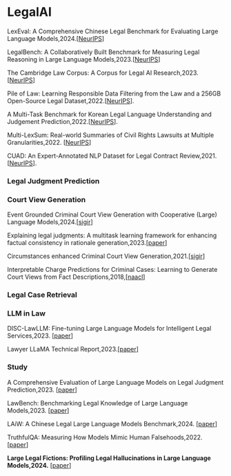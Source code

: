 # LegalAI


LexEval: A Comprehensive Chinese Legal Benchmark for Evaluating Large Language Models,2024.[[NeurIPS](https://doi.org/10.48550/arXiv.2409.20288)]

LegalBench: A Collaboratively Built Benchmark for Measuring Legal Reasoning in Large Language Models,2023.[[NeurIPS](http://papers.nips.cc/paper_files/paper/2023/hash/89e44582fd28ddfea1ea4dcb0ebbf4b0-Abstract-Datasets_and_Benchmarks.html)]

The Cambridge Law Corpus: A Corpus for Legal AI Research,2023.[[NeurIPS](http://papers.nips.cc/paper_files/paper/2023/hash/819b8452be7d6af1351d4c4f9cbdbd9b-Abstract-Datasets_and_Benchmarks.html)]

Pile of Law: Learning Responsible Data Filtering from the Law and a 256GB Open-Source Legal Dataset,2022.[[NeurIPS](http://papers.nips.cc/paper_files/paper/2022/hash/bc218a0c656e49d4b086975a9c785f47-Abstract-Datasets_and_Benchmarks.html)].

A Multi-Task Benchmark for Korean Legal Language Understanding and Judgement Prediction,2022.[[NeurIPS](http://papers.nips.cc/paper_files/paper/2022/hash/d15abd14d5894eebd185b756541d420e-Abstract-Datasets_and_Benchmarks.html)].

Multi-LexSum: Real-world Summaries of Civil Rights Lawsuits at Multiple Granularities,2022. [[NeurIPS](http://papers.nips.cc/paper_files/paper/2022/hash/552ef803bef9368c29e53c167de34b55-Abstract-Datasets_and_Benchmarks.html)]

CUAD: An Expert-Annotated NLP Dataset for Legal Contract Review,2021.[[NeurIPS](https://datasets-benchmarks-proceedings.neurips.cc/paper/2021/hash/6ea9ab1baa0efb9e19094440c317e21b-Abstract-round1.html)].



### Legal Judgment Prediction

### Court View Generation

Event Grounded Criminal Court View Generation with Cooperative (Large) Language Models,2024.[[sigir](https://arxiv.org/abs/2404.07001)]

Explaining legal judgments: A multitask learning framework for enhancing factual consistency in rationale generation,2023.[[paper](https://www.sciencedirect.com/science/article/pii/S1319157823004226)]

Circumstances enhanced Criminal Court View Generation,2021.[[sigir](https://dl.acm.org/doi/abs/10.1145/3404835.3462984)]

Interpretable Charge Predictions for Criminal Cases: Learning to Generate Court Views from Fact Descriptions,2018,[[naacl](https://aclanthology.org/N18-1168/)]

### Legal Case Retrieval

### LLM in Law

DISC-LawLLM: Fine-tuning Large Language Models for Intelligent Legal Services,2023. [[paper](https://arxiv.org/abs/2309.11325)]

Lawyer LLaMA Technical Report,2023.[[paper](https://arxiv.org/abs/2305.15062)]

### Study

A Comprehensive Evaluation of Large Language Models on Legal Judgment Prediction,2023. [[paper](https://aclanthology.org/2023.findings-emnlp.490/)]

LawBench: Benchmarking Legal Knowledge of Large Language Models,2023. [[paper](https://arxiv.org/abs/2309.16289)]

LAiW: A Chinese Legal Large Language Models Benchmark,2024. [[paper](https://openreview.net/pdf?id=HEjqNfHCCH)]

TruthfulQA: Measuring How Models Mimic Human Falsehoods,2022. [[paper](https://aclanthology.org/2022.acl-long.229.pdf)]

**Large Legal Fictions: Profiling Legal Hallucinations in Large Language Models,2024.** [[paper](https://arxiv.org/abs/2401.01301)]